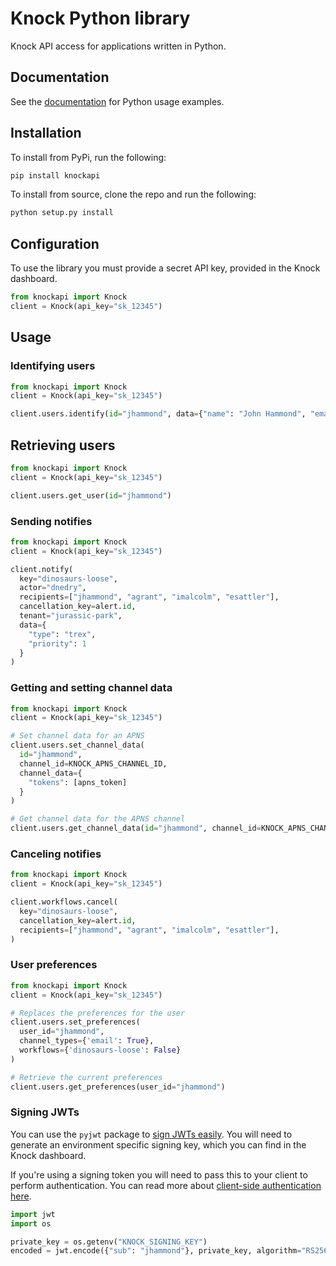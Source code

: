 # Knock Python library

Knock API access for applications written in Python.

## Documentation

See the [documentation](https://docs.knock.app) for Python usage examples.

## Installation

To install from PyPi, run the following:

```bash
pip install knockapi
```

To install from source, clone the repo and run the following:

```bash
python setup.py install
```

## Configuration

To use the library you must provide a secret API key, provided in the Knock dashboard.

```python
from knockapi import Knock
client = Knock(api_key="sk_12345")
```

## Usage

### Identifying users

```python
from knockapi import Knock
client = Knock(api_key="sk_12345")

client.users.identify(id="jhammond", data={"name": "John Hammond", "email": "jhammond@ingen.net"})
```

## Retrieving users

```python
from knockapi import Knock
client = Knock(api_key="sk_12345")

client.users.get_user(id="jhammond")
```

### Sending notifies

```python
from knockapi import Knock
client = Knock(api_key="sk_12345")

client.notify(
  key="dinosaurs-loose",
  actor="dnedry",
  recipients=["jhammond", "agrant", "imalcolm", "esattler"],
  cancellation_key=alert.id,
  tenant="jurassic-park",
  data={
    "type": "trex",
    "priority": 1
  }
)

```

### Getting and setting channel data

```python
from knockapi import Knock
client = Knock(api_key="sk_12345")

# Set channel data for an APNS
client.users.set_channel_data(
  id="jhammond",
  channel_id=KNOCK_APNS_CHANNEL_ID,
  channel_data={
    "tokens": [apns_token]
  }
)

# Get channel data for the APNS channel
client.users.get_channel_data(id="jhammond", channel_id=KNOCK_APNS_CHANNEL_ID)
```

### Canceling notifies

```python
from knockapi import Knock
client = Knock(api_key="sk_12345")

client.workflows.cancel(
  key="dinosaurs-loose",
  cancellation_key=alert.id,
  recipients=["jhammond", "agrant", "imalcolm", "esattler"],
)
```

### User preferences

```python
from knockapi import Knock
client = Knock(api_key="sk_12345")

# Replaces the preferences for the user
client.users.set_preferences(
  user_id="jhammond",
  channel_types={'email': True},
  workflows={'dinosaurs-loose': False}
)

# Retrieve the current preferences
client.users.get_preferences(user_id="jhammond")
```

### Signing JWTs

You can use the `pyjwt` package to [sign JWTs easily](https://pyjwt.readthedocs.io/en/stable/usage.html#encoding-decoding-tokens-with-rs256-rsa).
You will need to generate an environment specific signing key, which you can find in the Knock dashboard.

If you're using a signing token you will need to pass this to your client to perform authentication.
You can read more about [client-side authentication here](https://docs.knock.app/client-integration/authenticating-users).

```python
import jwt
import os

private_key = os.getenv("KNOCK_SIGNING_KEY")
encoded = jwt.encode({"sub": "jhammond"}, private_key, algorithm="RS256")
```
